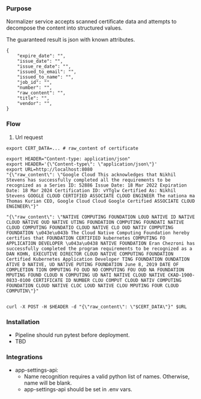 ### Purpose

Normalizer service accepts scanned certificate data and attempts to decompose the content into structured values.

The guaranteed result is json with known attributes.

```
{
    "expire_date": "",
    "issue_date": "",
    "issue_re_date": "",
    "issued_to_email": "",
    "issued_to_name": "",
    "job_id": "",
    "number": "",
    "raw_content": "",
    "title": "",
    "vendor": "",
}
```

### Flow

1. Url request

```
export CERT_DATA=... # raw_content of certificate

export HEADER="Content-type: application/json"
export HEADER='{\"Content-type\": \"application/json\"}'
export URL=http://localhost:8080
"{\"raw_content\": \"Google Cloud This acknowledges that Nikhil Stevens has successfully completed all the requirements to be recognized as a Series ID: 52886 Issue Date: 18 Mar 2022 Expiration Date: 18 Mar 2024 Certification ID: vYTglw Certified As: Nikhil Stevens GOOGLE CLOUD CERTIFIED ASSOCIATE CLOUD ENGINEER The nationa ma Thomas Kurian CEO, Google Cloud Cloud Google Certified ASSOCIATE CLOUD ENGINEER\"}"

"{\"raw_content\": \"NATIVE COMPUTING FOUNDATION LOUD NATIVE ID NATIVE CLOUD NATIVE OUD NATIVE UTING FOUNDATION COMPUTING FOUNDATI NATIVE CLOUD COMPUTING FOUNDATIO CLOUD NATIVE CLO OUD NATIV COMPUTING FOUNDATION \u043e\u043b The Cloud Native Computing Foundation hereby certifies that FOUNDATION CERTIFIED kubernetes COMPUTING FO APPLICATION DEVELOPER \u043a\u0438 NATIVE FOUNDATION Eran Chezroni has successfully completed the program requirements to be recognized as a DAN KOHN, EXECUTIVE DIRECTOR CLOUD NATIVE COMPUTING FOUNDATION Certified Kubernetes Application Developer TING FOUNDATION OUNDATION ATIVE D NATIVE, UD NATIVE PUTING FOUNDATION June 8, 2019 DATE OF COMPLETION TION OMPUTING FO OUD NO COMPUTING FOU OUD NA FOUNDATION MPUTING FOUND CLOUD N COMPUTING UD NATI NATIVE CLOUD NATIVE CKAD-1900-0833-0100 CERTIFICATE ID NUMBER CLOU COMPUT CLOUD NATIV COMPUTING FOUNDATION CLOUD NATIVE CLOC LOUD NATIVE CLOU MPUTING FOUR CLOUD COMPUTIN\"}"


curl -X POST -H $HEADER -d "{\"raw_content\": \"$CERT_DATA\"}" $URL
```

### Installation

- Pipeline should run pytest before deployment.
- TBD

### Integrations

- app-settings-api: 
  - Name recognition requires a valid python list of names. Otherwise, name will be blank.
  - app-settings-api should be set in .env vars.
